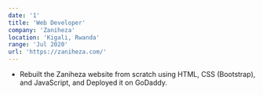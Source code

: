 ```yaml
---
date: '1'
title: 'Web Developer'
company: 'Zaniheza'
location: 'Kigali, Rwanda'
range: 'Jul 2020'
url: 'https://zaniheza.com/'
---
```


- Rebuilt the Zaniheza website from scratch using HTML, CSS (Bootstrap), and JavaScript, and Deployed it on GoDaddy.
